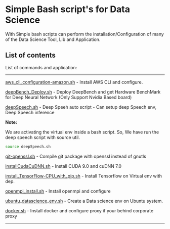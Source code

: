 # Simple Bash script's for Data Science

With Simple bash scripts can perform the installation/Configuration of many of the Data Science Tool, Lib and Application.

## List of contents

List of commands and application:

---
[aws_cli_configuration-amazon.sh](https://github.com/nullbyte91/Simple-Sh-DataScience/blob/master/aws_cli_configuration-amazon.sh) - Install AWS CLI and configure.

[deepBench_Deploy.sh](https://github.com/nullbyte91/Simple-Sh-DataScience/blob/master/deepBench_Deploy.sh) - Deploy DeepBench and get Hardware BenchMark for Deep Neural Network (Only Support Nvidia Based board)

[deepSpeech.sh](https://github.com/nullbyte91/Simple-Sh-DataScience/blob/master/deepSpeech.sh) - Deep Speeh auto script - Can setup deep Speech env, Deep Speech inference

<b>Note:</b>

We are activating the virtual env inside a bash script. So, We have run the deep speech script with source util.

```bash
source deepSpeech.sh
```

[git-openssl.sh](https://github.com/nullbyte91/Simple-Sh-DataScience/blob/master/git-openssl.sh) - Compile git package with openssl instead of gnutls

[installCudaCuDNN.sh](https://github.com/nullbyte91/Simple-Sh-DataScience/blob/master/installCudaCuDNN.sh) - Install CUDA 9.0 and cuDNN 7.0

[install_TensorFlow-CPU_with_pip.sh](https://github.com/nullbyte91/Simple-Sh-DataScience/blob/master/install_TensorFlow-CPU_with_pip.sh) - Install Tensorflow on Virtual env with dep.

[openmpi_install.sh](https://github.com/nullbyte91/Simple-Sh-DataScience/blob/master/openmpi_install.sh) - Install openmpi and configure

[ubuntu_datascience_env.sh](https://github.com/nullbyte91/Simple-Sh-DataScience/blob/master/ubuntu_datascience_env.sh) - Create a Data science env on Ubuntu system.

[docker.sh](https://github.com/nullbyte91/Simple-Sh-DataScience/blob/master/docker.sh) - Install docker and configure proxy if your behind corporate proxy

---